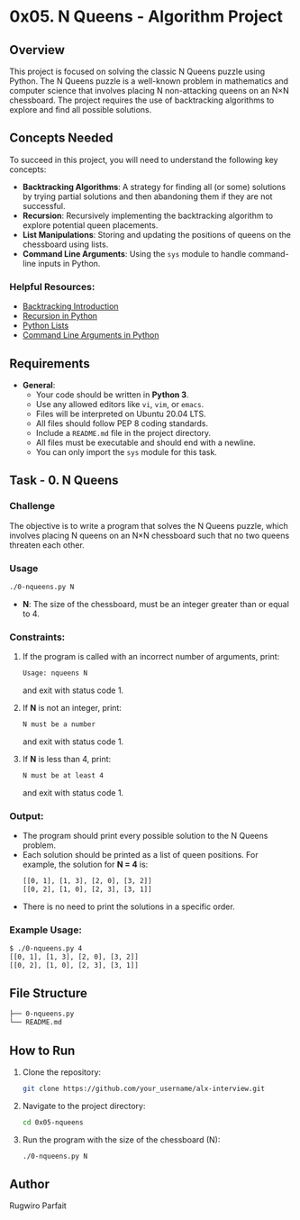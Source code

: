 # 0x05. N Queens - Algorithm Project

## Overview
This project is focused on solving the classic N Queens puzzle using Python. The N Queens puzzle is a well-known problem in mathematics and computer science that involves placing N non-attacking queens on an N×N chessboard. The project requires the use of backtracking algorithms to explore and find all possible solutions.

## Concepts Needed
To succeed in this project, you will need to understand the following key concepts:

- **Backtracking Algorithms**: A strategy for finding all (or some) solutions by trying partial solutions and then abandoning them if they are not successful.
- **Recursion**: Recursively implementing the backtracking algorithm to explore potential queen placements.
- **List Manipulations**: Storing and updating the positions of queens on the chessboard using lists.
- **Command Line Arguments**: Using the `sys` module to handle command-line inputs in Python.

### Helpful Resources:
- [Backtracking Introduction](https://www.geeksforgeeks.org/backtracking-algorithms/)
- [Recursion in Python](https://realpython.com/python-recursion/)
- [Python Lists](https://docs.python.org/3/tutorial/datastructures.html)
- [Command Line Arguments in Python](https://docs.python.org/3/library/sys.html#sys.argv)

## Requirements

- **General**:
  - Your code should be written in **Python 3**.
  - Use any allowed editors like `vi`, `vim`, or `emacs`.
  - Files will be interpreted on Ubuntu 20.04 LTS.
  - All files should follow PEP 8 coding standards.
  - Include a `README.md` file in the project directory.
  - All files must be executable and should end with a newline.
  - You can only import the `sys` module for this task.

## Task - 0. N Queens
### Challenge
The objective is to write a program that solves the N Queens puzzle, which involves placing N queens on an N×N chessboard such that no two queens threaten each other.

### Usage
```bash
./0-nqueens.py N
```

- **N**: The size of the chessboard, must be an integer greater than or equal to 4.
  
### Constraints:
1. If the program is called with an incorrect number of arguments, print:
   ```bash
   Usage: nqueens N
   ```
   and exit with status code 1.

2. If **N** is not an integer, print:
   ```bash
   N must be a number
   ```
   and exit with status code 1.

3. If **N** is less than 4, print:
   ```bash
   N must be at least 4
   ```
   and exit with status code 1.

### Output:
- The program should print every possible solution to the N Queens problem.
- Each solution should be printed as a list of queen positions. For example, the solution for **N = 4** is:
  ```bash
  [[0, 1], [1, 3], [2, 0], [3, 2]]
  [[0, 2], [1, 0], [2, 3], [3, 1]]
  ```
- There is no need to print the solutions in a specific order.

### Example Usage:
```bash
$ ./0-nqueens.py 4
[[0, 1], [1, 3], [2, 0], [3, 2]]
[[0, 2], [1, 0], [2, 3], [3, 1]]
```

## File Structure
```bash
├── 0-nqueens.py
└── README.md
```

## How to Run
1. Clone the repository:
   ```bash
   git clone https://github.com/your_username/alx-interview.git
   ```
2. Navigate to the project directory:
   ```bash
   cd 0x05-nqueens
   ```
3. Run the program with the size of the chessboard (N):
   ```bash
   ./0-nqueens.py N
   ```

## Author
Rugwiro Parfait
